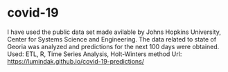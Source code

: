 # covid-19
I have used the public data set made avilable by Johns Hopkins University, Center for Systems Science and Engineering. The data related to state of Georia was analyzed and predictions for the next 100 days were obtained. 
Used: ETL, R, Time Series Analysis, Holt-Winters method
Url: https://lumindak.github.io/covid-19-predictions/
